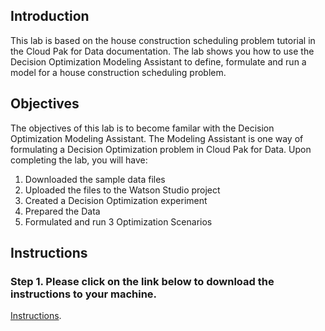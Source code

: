 ## Introduction

This lab is based on the house construction scheduling problem tutorial in the Cloud Pak for Data documentation. The lab shows you how to use the Decision Optimization Modeling Assistant to define, formulate and run a model for a house construction scheduling problem.  

## Objectives
The objectives of this lab is to become familar with the Decision Optimization Modeling Assistant.  The Modeling Assistant is one way of formulating a Decision Optimization problem in Cloud Pak for Data. Upon completing the lab, you will have:
1. Downloaded the sample data files
1. Uploaded the files to the Watson Studio project 
1. Created a Decision Optimization experiment
1. Prepared the Data
1. Formulated and run 3 Optimization Scenarios

## Instructions

### Step 1.  Please click on the link below to download the instructions to your machine.

[Instructions](https://github.com/bleonardb3/DS_POT_05-20-2021/raw/main/Lab-8//House%20Construction%20v05-20-2021.pdf).
